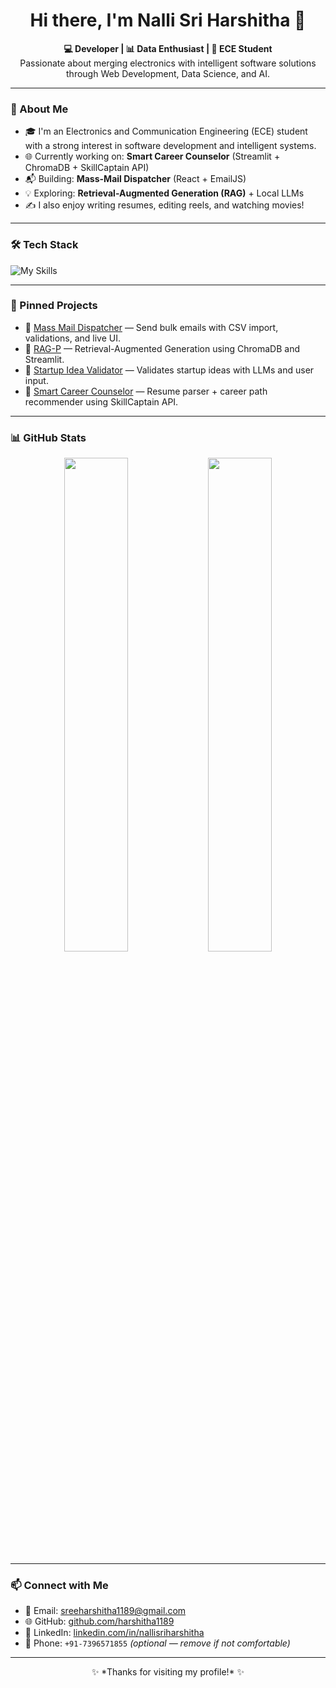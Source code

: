 <h1 align="center">Hi there, I'm Nalli Sri Harshitha 👋</h1>

<p align="center">
  <b>💻 Developer | 📊 Data Enthusiast | 🎯 ECE Student</b><br>
  Passionate about merging electronics with intelligent software solutions through Web Development, Data Science, and AI.
</p>

---

### 🚀 About Me
- 🎓 I'm an Electronics and Communication Engineering (ECE) student with a strong interest in software development and intelligent systems.
- 🌐 Currently working on: **Smart Career Counselor** (Streamlit + ChromaDB + SkillCaptain API)
- 📬 Building: **Mass-Mail Dispatcher** (React + EmailJS)
- 💡 Exploring: **Retrieval-Augmented Generation (RAG)** + Local LLMs
- ✍️ I also enjoy writing resumes, editing reels, and watching movies!

---

### 🛠️ Tech Stack
![My Skills](https://skillicons.dev/icons?i=cpp,py,js,html,css,react,nodejs,express,mongodb,tailwind,django,streamlit,git,github)

---

### 📌 Pinned Projects
- 🔗 [Mass Mail Dispatcher](https://github.com/harshitha1189/Mass-Mail-Dispatcher) — Send bulk emails with CSV import, validations, and live UI.
- 🔗 [RAG-P](https://github.com/harshitha1189/RAG-P) — Retrieval-Augmented Generation using ChromaDB and Streamlit.
- 🔗 [Startup Idea Validator](https://github.com/harshitha1189/startup-idea-validator) — Validates startup ideas with LLMs and user input.
- 🔗 [Smart Career Counselor](https://github.com/harshitha1189/smart-career-counselor) — Resume parser + career path recommender using SkillCaptain API.

---

### 📊 GitHub Stats
<p align="center">
  <img src="https://github-readme-stats.vercel.app/api?username=harshitha1189&show_icons=true&theme=radical" width="45%" />
  <img src="https://github-readme-streak-stats.herokuapp.com?user=harshitha1189&theme=radical" width="45%" />
</p>

---

### 📫 Connect with Me
- 📧 Email: [sreeharshitha1189@gmail.com](mailto:sreeharshitha1189@gmail.com)
- 🌐 GitHub: [github.com/harshitha1189](https://github.com/harshitha1189)
- 💼 LinkedIn: [linkedin.com/in/nallisriharshitha](https://www.linkedin.com/in/nallisriharshitha)
- 📱 Phone: `+91-7396571855` *(optional — remove if not comfortable)*

---

<p align="center">
  ✨ *Thanks for visiting my profile!* ✨  
</p>

